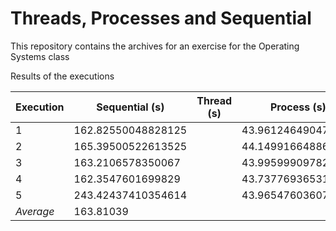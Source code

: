 # Threads, Processes and Sequential

This repository contains the archives for an exercise for the Operating Systems class

Results of the executions

| Execution | Sequential (s) | Thread (s) | Process (s) |
|-----------|----------------|------------|-------------|
| 1         |162.82550048828125|           |43.961246490478516 |
| 2         |165.39500522613525|           |44.149916648864746 |
| 3         |163.2106578350067 |           |43.9959990978241   |
| 4         |162.3547601699829 |           |43.73776936531067  |
| 5         |243.42437410354614|           |43.96547603607178  |
| *Average* |163.81039|            |       |43.974             |
